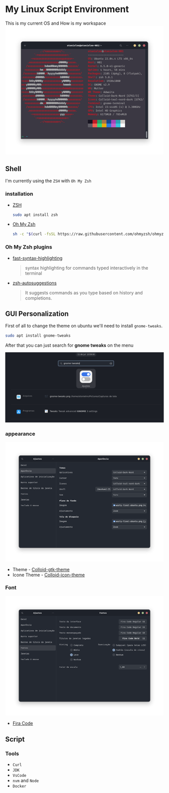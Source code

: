# My Linux Script Environment
This is my current OS and How is my workspace
![Neofetch](assets/img/ubuntu.png)

## Shell
I'm currently using the `ZSH` with `Oh My Zsh`

### installation
- [ZSH](https://github.com/ohmyzsh/ohmyzsh/wiki/Installing-ZSH)

    ```bash
    sudo apt install zsh
    ```
- [Oh My Zsh](https://ohmyz.sh/)

    ```bash
    sh -c "$(curl -fsSL https://raw.githubusercontent.com/ohmyzsh/ohmyzsh/master/tools/install.sh)"
    ```
### Oh My Zsh plugins
- [fast-syntax-highlighting](https://github.com/zdharma/fast-syntax-highlighting)

    > syntax highlighting for commands typed interactively in the terminal
- [zsh-autosuggestions](https://github.com/zsh-users/zsh-autosuggestions)

    > It suggests commands as you type based on history and completions.

## GUI Personalization
First of all to change the theme on ubuntu we'll need to install `gnome-tweaks`.
```bash
sudo apt install gnome-tweaks
```
After that you can just search for **gnome tweaks** on the menu

![searching for gnome tweaks](assets/img/gnomeTweaks.png)

### appearance
![gnome tweaks appearance](assets/img/appearance.png)
- Theme - [Colloid-gtk-theme](https://github.com/vinceliuice/Colloid-gtk-theme)
- Icone Theme - [Colloid-icon-theme](https://github.com/vinceliuice/Colloid-icon-theme)

### Font
![gnome tweaks font](assets/img/font.png)
- [Fira Code](https://github.com/tonsky/FiraCode)

## Script
### Tools
- `Curl`
- `JDK`
- `VsCode`
- `nvm` and `Node`
- `Docker`
